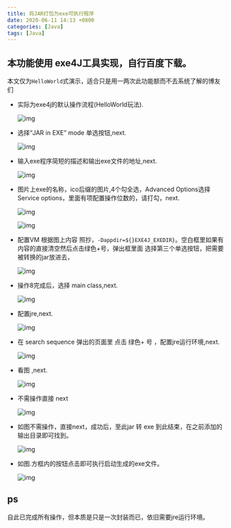```yaml
---
title: 将JAR打包为exe可执行程序
date: 2020-06-11 14:13 +0800
categories: [Java]
tags: [Java]
---
```


## 本功能使用 exe4J工具实现，自行百度下载。

本文仅为`HelloWorld`式演示，适合只是用一两次此功能额而不去系统了解的博友们

- 实际为exe4j的默认操作流程(HelloWorld玩法).

  ![img](..\picture\将jar打包为exe\将jar打包为exe1.png)

- 选择“JAR in EXE” mode 单选按钮,next.

  ![img](..\picture\将jar打包为exe\将jar打包为exe2.png)

- 输入exe程序简短的描述和输出exe文件的地址,next.

  ![img](..\picture\将jar打包为exe\将jar打包为exe3.png)

- 图片上exe的名称，ico后缀的图片,4个勾全选，Advanced Options选择Service options，里面有项配置操作位数的，请打勾，next.

  ![img](..\picture\将jar打包为exe\将jar打包为exe4.png)

  ![img](..\picture\将jar打包为exe\将jar打包为exe41.png)

- 配置VM 根据图上内容 照抄，`-Dappdir=${}EXE4J_EXEDIR}`。空白框里如果有内容的直接清空然后点击绿色+号，弹出框里面 选择第三个单选按钮，把需要被转换的jar放进去，

  ![img](..\picture\将jar打包为exe\将jar打包为exe5.png)
  
- 操作8完成后，选择 main class,next.

  ![img](..\picture\将jar打包为exe\将jar打包为exe6.png)

- 配置jre,next.

  ![img](..\picture\将jar打包为exe\将jar打包为exe7.png)

- 在 search sequence 弹出的页面里 点击 绿色+ 号 ，配置jre运行环境,next.

  ![img](..\picture\将jar打包为exe\将jar打包为exe8.png)

- 看图 ,next.

  ![img](..\picture\将jar打包为exe\将jar打包为exe9.png)

- 不需操作直接 next

  ![img](..\picture\将jar打包为exe\将jar打包为exe10.png)

- 如图不需操作，直接next，成功后，至此jar 转 exe 到此结束，在之前添加的输出目录即可找到。

  ![img](..\picture\将jar打包为exe\将jar打包为exe11.png)

- 如图.方框内的按钮点击即可执行启动生成的exe文件。

  ![img](..\picture\将jar打包为exe\将jar打包为exe12.png)

## ps

自此已完成所有操作，但本质是只是一次封装而已，依旧需要jre运行环境。